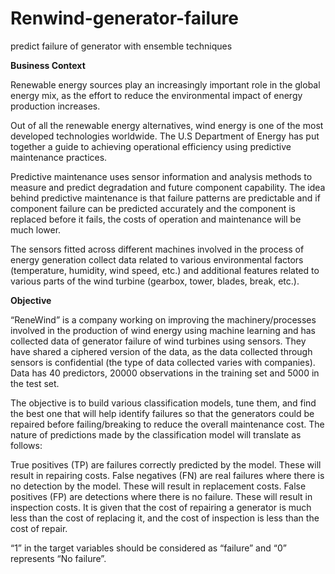 # Renwind-generator-failure
predict failure of generator with ensemble techniques

**Business Context**

Renewable energy sources play an increasingly important role in the global energy mix, as the effort to reduce the environmental impact of energy production increases.

Out of all the renewable energy alternatives, wind energy is one of the most developed technologies worldwide. The U.S Department of Energy has put together a guide to achieving operational efficiency using predictive maintenance practices.

Predictive maintenance uses sensor information and analysis methods to measure and predict degradation and future component capability. The idea behind predictive maintenance is that failure patterns are predictable and if component failure can be predicted accurately and the component is replaced before it fails, the costs of operation and maintenance will be much lower.

The sensors fitted across different machines involved in the process of energy generation collect data related to various environmental factors (temperature, humidity, wind speed, etc.) and additional features related to various parts of the wind turbine (gearbox, tower, blades, break, etc.).

**Objective**

“ReneWind” is a company working on improving the machinery/processes involved in the production of wind energy using machine learning and has collected data of generator failure of wind turbines using sensors. They have shared a ciphered version of the data, as the data collected through sensors is confidential (the type of data collected varies with companies). Data has 40 predictors, 20000 observations in the training set and 5000 in the test set.

The objective is to build various classification models, tune them, and find the best one that will help identify failures so that the generators could be repaired before failing/breaking to reduce the overall maintenance cost. The nature of predictions made by the classification model will translate as follows:

True positives (TP) are failures correctly predicted by the model. These will result in repairing costs.
False negatives (FN) are real failures where there is no detection by the model. These will result in replacement costs.
False positives (FP) are detections where there is no failure. These will result in inspection costs.
It is given that the cost of repairing a generator is much less than the cost of replacing it, and the cost of inspection is less than the cost of repair.

“1” in the target variables should be considered as “failure” and “0” represents “No failure”.
